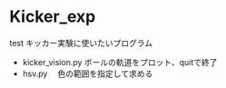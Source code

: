 # Kicker_exp
test
キッカー実験に使いたいプログラム
- kicker_vision.py
    ボールの軌道をプロット、quitで終了
- hsv.py　
    色の範囲を指定して求める


